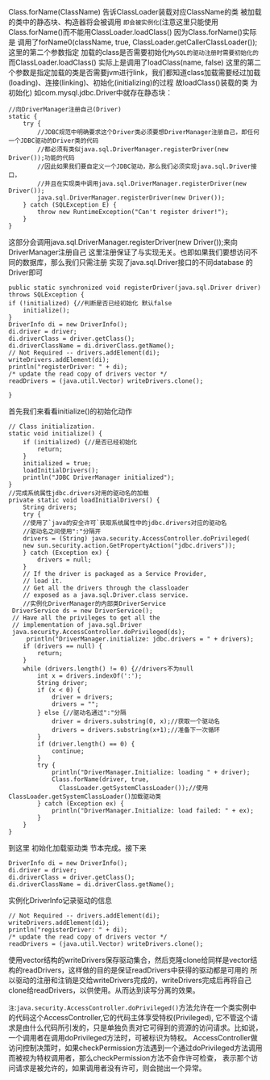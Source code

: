 Class.forName(ClassName) 告诉ClassLoader装载对应ClassName的类  被加载的类中的静态块、构造器将会被调用 `即会被实例化`(注意这里只能使用Class.forName()而不能用ClassLoader.loadClass() 因为Class.forName()实际是
调用了forName0(className, true, ClassLoader.getCallerClassLoader());这里的第二个参数指定 加载的class是否需要初始化`MySQL的驱动注册时需要初始化的` 而ClassLoader.loadClass()
实际上是调用了loadClass(name, false) 这里的第二个参数是指定加载的类是否需要jvm进行link，我们都知道class加载需要经过加载(loading)、连接(linking)、初始化(initializing)的过程 
故loadClass()装载的类 为初始化)
如com.mysql.jdbc.Driver中就存在静态块：
```
//向DriverManager注册自己(Driver)
static {
	try {
		//JDBC规范中明确要求这个Driver类必须要想DriverManager注册自己，即任何一个JDBC驱动的Driver类的代码
		//都必须有类似java.sql.DriverManager.registerDriver(new Driver());功能的代码
		//因此如果我们要自定义一个JDBC驱动，那么我们必须实现java.sql.Driver接口，
		//并且在实现类中调用java.sql.DriverManager.registerDriver(new Driver());
		java.sql.DriverManager.registerDriver(new Driver());
	} catch (SQLException E) {
		throw new RuntimeException("Can't register driver!");
	}
}
```
这部分会调用java.sql.DriverManager.registerDriver(new Driver());来向DriverManager注册自己 这里注册保证了与实现无关。也即如果我们要想访问不同的数据库，那么我们只需注册
实现了java.sql.Driver接口的不同database 的Driver即可
```
public static synchronized void registerDriver(java.sql.Driver driver)
throws SQLException {
if (!initialized) {//判断是否已经初始化 默认false
    initialize();
}
DriverInfo di = new DriverInfo();
di.driver = driver;
di.driverClass = driver.getClass();
di.driverClassName = di.driverClass.getName();
// Not Required -- drivers.addElement(di);
writeDrivers.addElement(di); 
println("registerDriver: " + di);
/* update the read copy of drivers vector */
readDrivers = (java.util.Vector) writeDrivers.clone();

}
```
首先我们来看看initialize()的初始化动作
```
// Class initialization.
static void initialize() {
    if (initialized) {//是否已经初始化
        return;
    }
    initialized = true;
    loadInitialDrivers();
    println("JDBC DriverManager initialized");
}
//完成系统属性jdbc.drivers对用的驱动名的加载
private static void loadInitialDrivers() {
    String drivers;
    try {
    //使用了`java的安全许可`获取系统属性中的jdbc.drivers对应的驱动名
    //驱动名之间使用":"分隔开 
    drivers = (String) java.security.AccessController.doPrivileged(
	new sun.security.action.GetPropertyAction("jdbc.drivers"));
    } catch (Exception ex) {
        drivers = null;
    }
    // If the driver is packaged as a Service Provider,
    // load it.
    // Get all the drivers through the classloader 
    // exposed as a java.sql.Driver.class service.
    //实例化DriverManager的内部类DriverService
 DriverService ds = new DriverService();
 // Have all the privileges to get all the 
 // implementation of java.sql.Driver
 java.security.AccessController.doPrivileged(ds);		
     println("DriverManager.initialize: jdbc.drivers = " + drivers);
    if (drivers == null) {
        return;
    }
    while (drivers.length() != 0) {//drivers不为null
        int x = drivers.indexOf(':');
        String driver;
        if (x < 0) {
            driver = drivers;
            drivers = "";
        } else {//驱动名通过":"分隔
            driver = drivers.substring(0, x);//获取一个驱动名
            drivers = drivers.substring(x+1);//准备下一次循环
        }
        if (driver.length() == 0) {
            continue;
        }
        try {
            println("DriverManager.Initialize: loading " + driver);
            Class.forName(driver, true,
		      ClassLoader.getSystemClassLoader());//使用ClassLoader.getSystemClassLoader()加载驱动类
        } catch (Exception ex) {
            println("DriverManager.Initialize: load failed: " + ex);
        }
    }
}
```
到这里 初始化加载驱动类 节本完成。接下来	
```
DriverInfo di = new DriverInfo();
di.driver = driver;
di.driverClass = driver.getClass();
di.driverClassName = di.driverClass.getName();
```
实例化DriverInfo记录驱动的信息
```
// Not Required -- drivers.addElement(di);
writeDrivers.addElement(di); 
println("registerDriver: " + di);
/* update the read copy of drivers vector */
readDrivers = (java.util.Vector) writeDrivers.clone();
```
使用vector结构的writeDrivers保存驱动集合，然后克隆clone给同样是vector结构的readDrivers，这样做的目的是保证readDrivers中获得的驱动都是可用的
所以驱动的注册和注销是交给writeDrivers完成的，writeDrivers完成后再将自己clone给readDrivers，以供使用。从而达到读写分离的效果。

`注`:`java.security.AccessController.doPrivileged()`方法允许在一个类实例中的代码这个AccessController,它的代码主体享受特权(Privileged),
它不管这个请求是由什么代码所引发的，只是单独负责对它可得到的资源的访问请求。比如说，一个调用者在调用doPrivileged方法时，可被标识为特权。
AccessController做访问控制决策时，如果checkPermission方法遇到一个通过doPrivileged方法调用而被视为特权调用者，那么checkPermission方法不会作许可检查，
表示那个访问请求是被允许的，如果调用者没有许可，则会抛出一个异常。